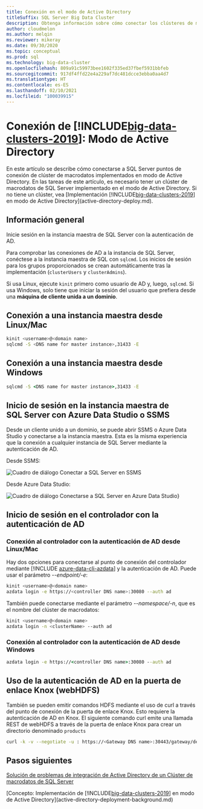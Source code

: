 ```yaml
---
title: Conexión en el modo de Active Directory
titleSuffix: SQL Server Big Data Cluster
description: Obtenga información sobre cómo conectar los clústeres de macrodatos de SQL Server en un dominio de Active Directory.
author: cloudmelon
ms.author: melqin
ms.reviewer: mikeray
ms.date: 09/30/2020
ms.topic: conceptual
ms.prod: sql
ms.technology: big-data-cluster
ms.openlocfilehash: 809a91c59973bee1602f335ed37fbef5931bbfeb
ms.sourcegitcommit: 917df4ffd22e4a229af7dc481dcce3ebba0aa4d7
ms.translationtype: HT
ms.contentlocale: es-ES
ms.lasthandoff: 02/10/2021
ms.locfileid: "100039915"
---
```

# <a name="connect-big-data-clusters-2019-active-directory-mode"></a>Conexión de [!INCLUDE[big-data-clusters-2019](../includes/ssbigdataclusters-ss-nover.md)]: Modo de Active Directory

En este artículo se describe cómo conectarse a SQL Server puntos de conexión de clúster de macrodatos implementados en modo de Active Directory. En las tareas de este artículo, es necesario tener un clúster de macrodatos de SQL Server implementado en el modo de Active Directory. Si no tiene un clúster, vea [Implementación [!INCLUDE[big-data-clusters-2019](../includes/ssbigdataclusters-ss-nover.md)] en modo de Active Directory](active-directory-deploy.md).

## <a name="overview"></a>Información general

Inicie sesión en la instancia maestra de SQL Server con la autenticación de AD.

Para comprobar las conexiones de AD a la instancia de SQL Server, conéctese a la instancia maestra de SQL con `sqlcmd`. Los inicios de sesión para los grupos proporcionados se crean automáticamente tras la implementación (`clusterUsers` y `clusterAdmins`).

Si usa Linux, ejecute `kinit` primero como usuario de AD y, luego, `sqlcmd`. Si usa Windows, solo tiene que iniciar la sesión del usuario que prefiera desde una **máquina de cliente unida a un dominio**.

## <a name="connect-to-master-instance-from-linuxmac"></a>Conexión a una instancia maestra desde Linux/Mac

```bash
kinit <username>@<domain name>
sqlcmd -S <DNS name for master instance>,31433 -E
```

## <a name="connect-to-master-instance-from-windows"></a>Conexión a una instancia maestra desde Windows

```cmd
sqlcmd -S <DNS name for master instance>,31433 -E
```

## <a name="log-in-to-sql-server-master-instance-using-azure-data-studio-or-ssms"></a>Inicio de sesión en la instancia maestra de SQL Server con Azure Data Studio o SSMS

Desde un cliente unido a un dominio, se puede abrir SSMS o Azure Data Studio y conectarse a la instancia maestra. Esta es la misma experiencia que la conexión a cualquier instancia de SQL Server mediante la autenticación de AD.

Desde SSMS:

![Cuadro de diálogo Conectar a SQL Server en SSMS](./media/deploy-active-directory/image23.png)

Desde Azure Data Studio:

![Cuadro de diálogo Conectarse a SQL Server en Azure Data Studio](./media/deploy-active-directory/image24.png)}

## <a name="log-in-to-controller-with-ad-authentication"></a>Inicio de sesión en el controlador con la autenticación de AD

### <a name="connect-to-controller-with-ad-authentication-from-linuxmac"></a>Conexión al controlador con la autenticación de AD desde Linux/Mac

Hay dos opciones para conectarse al punto de conexión del controlador mediante [!INCLUDE [azure-data-cli-azdata](../includes/azure-data-cli-azdata.md)] y la autenticación de AD. Puede usar el parámetro *--endpoint/-e*:

```bash
kinit <username>@<domain name>
azdata login -e https://<controller DNS name>:30080 --auth ad
```

También puede conectarse mediante el parámetro *--namespace/-n*, que es el nombre del clúster de macrodatos:

```bash
kinit <username>@<domain name>
azdata login -n <clusterName> --auth ad
```

### <a name="connect-to-controller-with-ad-authentication-from-windows"></a>Conexión al controlador con la autenticación de AD desde Windows

```cmd
azdata login -e https://<controller DNS name>:30080 --auth ad
```

## <a name="use-ad-authentication-to-knox-gateway-webhdfs"></a>Uso de la autenticación de AD en la puerta de enlace Knox (webHDFS)

También se pueden emitir comandos HDFS mediante el uso de curl a través del punto de conexión de la puerta de enlace Knox. Esto requiere la autenticación de AD en Knox. El siguiente comando curl emite una llamada REST de webHDFS a través de la puerta de enlace Knox para crear un directorio denominado `products`

```bash
curl -k -v --negotiate -u : https://<Gateway DNS name>:30443/gateway/default/webhdfs/v1/products?op=MKDIRS -X PUT
```

## <a name="next-steps"></a>Pasos siguientes

[Solución de problemas de integración de Active Directory de un Clúster de macrodatos de SQL Server](troubleshoot-active-directory.md)

[Concepto: Implementación de [!INCLUDE[big-data-clusters-2019](../includes/ssbigdataclusters-ss-nover.md)] en modo de Active Directory](active-directory-deployment-background.md)
